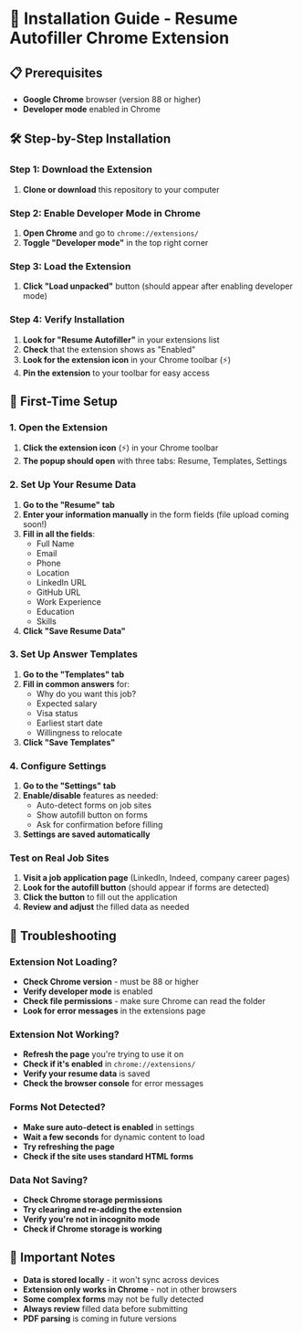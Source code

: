 # 🚀 Installation Guide - Resume Autofiller Chrome Extension

## 📋 Prerequisites

- **Google Chrome** browser (version 88 or higher)
- **Developer mode** enabled in Chrome

## 🛠️ Step-by-Step Installation

### Step 1: Download the Extension

1. **Clone or download** this repository to your computer

### Step 2: Enable Developer Mode in Chrome

1. **Open Chrome** and go to `chrome://extensions/`
2. **Toggle "Developer mode"** in the top right corner

### Step 3: Load the Extension

1. **Click "Load unpacked"** button (should appear after enabling developer mode)

### Step 4: Verify Installation

1. **Look for "Resume Autofiller"** in your extensions list
2. **Check** that the extension shows as "Enabled"
3. **Look for the extension icon** in your Chrome toolbar (⚡)
4. **Pin the extension** to your toolbar for easy access

## 🎯 First-Time Setup

### 1. Open the Extension

1. **Click the extension icon** (⚡) in your Chrome toolbar
2. **The popup should open** with three tabs: Resume, Templates, Settings

### 2. Set Up Your Resume Data

1. **Go to the "Resume" tab**
2. **Enter your information manually** in the form fields (file upload coming soon!)
3. **Fill in all the fields**:
   - Full Name
   - Email
   - Phone
   - Location
   - LinkedIn URL
   - GitHub URL
   - Work Experience
   - Education
   - Skills
4. **Click "Save Resume Data"**

### 3. Set Up Answer Templates

1. **Go to the "Templates" tab**
2. **Fill in common answers** for:
   - Why do you want this job?
   - Expected salary
   - Visa status
   - Earliest start date
   - Willingness to relocate
3. **Click "Save Templates"**

### 4. Configure Settings

1. **Go to the "Settings" tab**
2. **Enable/disable** features as needed:
   - Auto-detect forms on job sites
   - Show autofill button on forms
   - Ask for confirmation before filling
3. **Settings are saved automatically**

### Test on Real Job Sites

1. **Visit a job application page** (LinkedIn, Indeed, company career pages)
2. **Look for the autofill button** (should appear if forms are detected)
3. **Click the button** to fill out the application
4. **Review and adjust** the filled data as needed

## 🔧 Troubleshooting

### Extension Not Loading?

- **Check Chrome version** - must be 88 or higher
- **Verify developer mode** is enabled
- **Check file permissions** - make sure Chrome can read the folder
- **Look for error messages** in the extensions page

### Extension Not Working?

- **Refresh the page** you're trying to use it on
- **Check if it's enabled** in `chrome://extensions/`
- **Verify your resume data** is saved
- **Check the browser console** for error messages

### Forms Not Detected?

- **Make sure auto-detect is enabled** in settings
- **Wait a few seconds** for dynamic content to load
- **Try refreshing the page**
- **Check if the site uses standard HTML forms**

### Data Not Saving?

- **Check Chrome storage permissions**
- **Try clearing and re-adding the extension**
- **Verify you're not in incognito mode**
- **Check if Chrome storage is working**

## 🚨 Important Notes

- **Data is stored locally** - it won't sync across devices
- **Extension only works in Chrome** - not in other browsers
- **Some complex forms** may not be fully detected
- **Always review** filled data before submitting
- **PDF parsing** is coming in future versions
